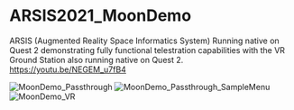 # ARSIS2021_MoonDemo
 
ARSIS (Augmented Reality Space Informatics System) Running native on Quest 2 demonstrating fully functional telestration capabilities with the VR Ground Station also running native on Quest 2. 
https://youtu.be/NEGEM_u7fB4

![MoonDemo_Passthrough](https://github.com/calebcram/ARSIS2021_MoonDemo/assets/49875750/03ef5950-63ef-4929-a4ce-5bf51c9b8f5e)
![MoonDemo_Passthrough_SampleMenu](https://github.com/calebcram/ARSIS2021_MoonDemo/assets/49875750/bcb48881-6369-42cf-8eb9-04924dc69dfb)
![MoonDemo_VR](https://github.com/calebcram/ARSIS2021_MoonDemo/assets/49875750/64315757-c938-4c18-baf6-27d6fded99d1)


